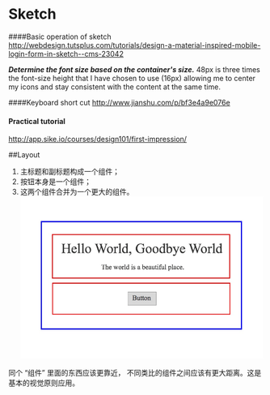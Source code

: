 # Sketch

####Basic operation of sketch
http://webdesign.tutsplus.com/tutorials/design-a-material-inspired-mobile-login-form-in-sketch--cms-23042


***Determine the font size based on the container's size.***
48px is three times the font-size height that I have chosen to use (16px) allowing me to center my icons and stay consistent with the content at the same time.

####Keyboard short cut
http://www.jianshu.com/p/bf3e4a9e076e

#### Practical tutorial
http://app.sike.io/courses/design101/first-impression/




##Layout

1. 主标题和副标题构成一个组件；
2. 按钮本身是一个组件；
3. 这两个组件合并为一个更大的组件。
![](imgs/hero-content-layout-grouping.jpg)

同个 “组件” 里面的东西应该更靠近， 不同类比的组件之间应该有更大距离。这是基本的视觉原则应用。


